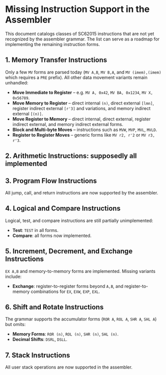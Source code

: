 # Missing Instruction Support in the Assembler

This document catalogs classes of SC62015 instructions that are not yet recognized by the assembler grammar. The list can serve as a roadmap for implementing the remaining instruction forms.

## 1. Memory Transfer Instructions
Only a few `MV` forms are parsed today (`MV A,B`, `MV B,A`, and `MV (imem),(imem)` which requires a `PRE` prefix). All other data movement variants remain unhandled:

- **Move Immediate to Register** – e.g. `MV A, 0x42`, `MV BA, 0x1234`, `MV X, 0x56789`.
- **Move Memory to Register** – direct internal `(n)`, direct external `[lmn]`, register indirect external `[r'3]` and variations, and memory indirect external `[(n)]`.
- **Move Register to Memory** – direct internal, direct external, register indirect external, and memory indirect external forms.
- **Block and Multi-byte Moves** – instructions such as `MVW`, `MVP`, `MVL`, `MVLD`.
- **Register to Register Moves** – generic forms like `MV r2, r'2` or `MV r3, r'3`.

## 2. Arithmetic Instructions: supposedly all implemented

## 3. Program Flow Instructions
All jump, call, and return instructions are now supported by the assembler.

## 4. Logical and Compare Instructions
Logical, test, and compare instructions are still partially unimplemented:

- **Test**: `TEST` in all forms.
- **Compare**: all forms now implemented.

## 5. Increment, Decrement, and Exchange Instructions
`EX A,B` and memory-to-memory forms are implemented. Missing variants include:

- **Exchange**: register-to-register forms beyond `A,B`, and register-to-memory
  combinations for `EX`, `EXW`, `EXP`, `EXL`.

## 6. Shift and Rotate Instructions
The grammar supports the accumulator forms (`ROR A`, `ROL A`, `SHR A`, `SHL A`) but omits:

- **Memory Forms**: `ROR (n)`, `ROL (n)`, `SHR (n)`, `SHL (n)`.
- **Decimal Shifts**: `DSRL`, `DSLL`.

## 7. Stack Instructions
All user stack operations are now supported in the assembler.

